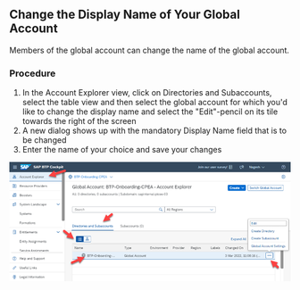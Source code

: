 ## Change the Display Name of Your Global Account

Members of the global account can change the name of the global account.

### Procedure

1. In the Account Explorer view, click on Directories and Subaccounts, select the table view and then select the global account for which you'd like to change the display name and select the "Edit"-pencil on its tile towards the right of the screen
2. A new dialog shows up with the mandatory Display Name field that is to be changed
3. Enter the name of your choice and save your changes

![Change the display name of your global account](images/4_1_ga_name_change.png)
